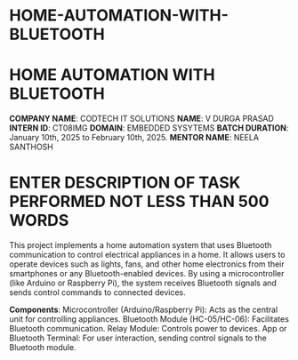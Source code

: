 # HOME-AUTOMATION-WITH-BLUETOOTH
# HOME AUTOMATION WITH BLUETOOTH
**COMPANY NAME**: CODTECH IT SOLUTIONS
**NAME**: V DURGA PRASAD
**INTERN ID**: CT08IMG
**DOMAIN**: EMBEDDED SYSYTEMS
**BATCH DURATION**: January 10th, 2025 to February 10th, 2025.
**MENTOR NAME**: NEELA SANTHOSH

# ENTER DESCRIPTION OF TASK PERFORMED NOT LESS THAN 500 WORDS
This project implements a home automation system that uses Bluetooth communication to control electrical appliances in a home. It allows users to operate devices such as lights, fans, and other home electronics from their smartphones or any Bluetooth-enabled devices. By using a microcontroller (like Arduino or Raspberry Pi), the system receives Bluetooth signals and sends control commands to connected devices.

**Components**:
Microcontroller (Arduino/Raspberry Pi): Acts as the central unit for controlling appliances.
Bluetooth Module (HC-05/HC-06): Facilitates Bluetooth communication.
Relay Module: Controls power to devices.
App or Bluetooth Terminal: For user interaction, sending control signals to the Bluetooth module.

